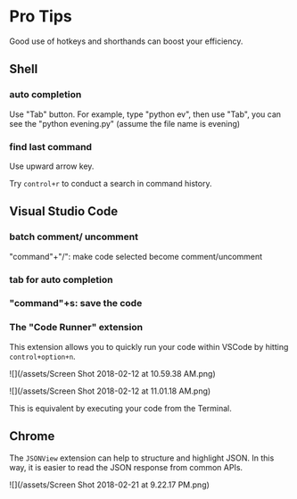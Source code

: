 # Pro Tips

Good use of hotkeys and shorthands can boost your efficiency.

## Shell

### auto completion

Use "Tab" button. For example,  type "python ev", then use "Tab", you can see the "python evening.py" \(assume the file name is evening\)

### find last command

Use upward arrow key.

Try `control+r` to conduct a search in command history.

## Visual Studio Code

### batch comment/ uncomment

"command"+"/": make code selected become comment/uncomment

### tab for auto completion

### "command"+s: save the code

### The "Code Runner" extension

This extension allows you to quickly run your code within VSCode by hitting `control+option+n`.

![](/assets/Screen Shot 2018-02-12 at 10.59.38 AM.png)

![](/assets/Screen Shot 2018-02-12 at 11.01.18 AM.png)

This is equivalent by executing your code from the Terminal.

## Chrome

The `JSONView` extension can help to structure and highlight JSON. In this way, it is easier to read the JSON response from common APIs.

![](/assets/Screen Shot 2018-02-21 at 9.22.17 PM.png)
